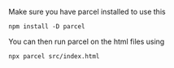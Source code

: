 Make sure you have parcel installed to use this 

`npm install -D parcel`

You can then run parcel on the html files using 

`npx parcel src/index.html`